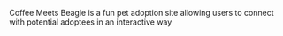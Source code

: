 
Coffee Meets Beagle is a fun pet adoption site allowing users to connect with potential adoptees in an interactive way
